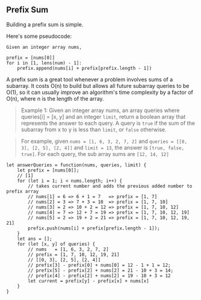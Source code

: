 ## Prefix Sum

Building a prefix sum is simple.

Here's some pseudocode: 

```
Given an integer array nums,

prefix = [nums[0]]
for i in [1, lens(num) - 1]:
    prefix.append(nums[i] + prefix[prefix.length - 1])
```

A prefix sum is a great tool whenever a problem involves sums of a subarray. It costs O(n) to build but allows all future subarray queries to be O(1), so it can usually improve an algorithm's time complexity by a factor of O(n), where n is the length of the array. 

> Example 1: Given an integer array nums, an array queries where queries[i] = [x, y] and an integer `limit`, return a boolean array that represents the answer to each query. A query is `true` if the sum of the subarray from x to y is less than `limit`, or `false` otherwise.

> For example, given `nums = [1, 6, 3, 2, 7, 2]` and `queries = [[0, 3], [2, 5], [2, 4]]` and `limit = 13`, the answer is `[true, false, true]`. For each query, the sub array sums are `[12, 14, 12]`

```
let answerQueries = function(nums, queries, limit) {
    let prefix = [nums[0]];
    // [1]
    for (let i = 1; i < nums.length; i++) {
        // takes current number and adds the previous added number to prefix array
        // nums[1] = 6 => 6 + 1 = 7   => prefix = [1, 7]
        // nums[2] = 3 => 7 + 3 = 10  => prefix = [1, 7, 10]
        // nums[3] = 2 => 10 + 2 = 12 => prefix = [1, 7, 10, 12]
        // nums[4] = 7 => 12 + 7 = 19 => prefix = [1, 7, 10, 12, 19]
        // nums[5] = 2 => 19 + 2 = 21 => prefix = [1, 7, 10, 12, 19, 21]
        prefix.push(nums[i] + prefix[prefix.length - 1]);
    }
    let ans = [];
    for (let [x, y] of queries) {
        // nums   = [1, 6, 3, 2, 7, 2]
        // prefix = [1, 7, 10, 12, 19, 21]
        // [[0, 3], [2, 5], [2, 4]]
        // prefix[3] - prefix[0] + nums[0] = 12 - 1 + 1 = 12;
        // prefix[5] - prefix[2] + nums[2] = 21 - 10 + 3 = 14;
        // prefix[4] - prefix[2] + nums[2] = 19 - 10 + 3 = 12
        let current = prefix[y] - prefix[x] + nums[x]
    }
}